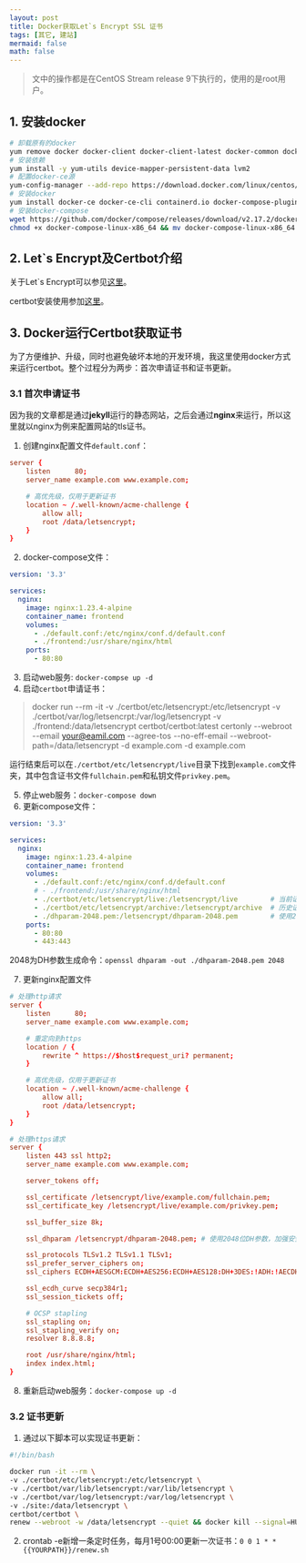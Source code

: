 ```yaml
---
layout: post
title: Docker获取Let`s Encrypt SSL 证书
tags: [其它, 建站]
mermaid: false
math: false
---  
```


> 文中的操作都是在CentOS Stream release 9下执行的，使用的是root用户。

## 1. 安装docker

```bash
# 卸载原有的docker
yum remove docker docker-client docker-client-latest docker-common docker-latest docker-latest-logrotate docker-logrotate docker-engine
# 安装依赖
yum install -y yum-utils device-mapper-persistent-data lvm2
# 配置docker-ce源
yum-config-manager --add-repo https://download.docker.com/linux/centos/docker-ce.repo
# 安装docker
yum install docker-ce docker-ce-cli containerd.io docker-compose-plugin
# 安装docker-compose
wget https://github.com/docker/compose/releases/download/v2.17.2/docker-compose-linux-x86_64
chmod +x docker-compose-linux-x86_64 && mv docker-compose-linux-x86_64 /usr/local/bin/docker-compose && ldconfig
```

## 2. Let`s Encrypt及Certbot介绍

关于Let`s Encrypt可以参见[这里](https://letsencrypt.org/zh-cn/)。

certbot安装使用参加[这里](https://certbot.eff.org/)。

## 3. Docker运行Certbot获取证书

为了方便维护、升级，同时也避免破坏本地的开发环境，我这里使用docker方式来运行certbot。整个过程分为两步：首次申请证书和证书更新。

### 3.1 首次申请证书

因为我的文章都是通过**jekyll**运行的静态网站，之后会通过**nginx**来运行，所以这里就以nginx为例来配置网站的tls证书。

1. 创建nginx配置文件`default.conf`：

```conf
server {
    listen      80;
    server_name example.com www.example.com;

    # 高优先级，仅用于更新证书
    location ~ /.well-known/acme-challenge {
        allow all;
        root /data/letsencrypt;
    }
}
```

2. docker-compose文件：  

```yaml
version: '3.3'

services:
  nginx:
    image: nginx:1.23.4-alpine
    container_name: frontend
    volumes:
      - ./default.conf:/etc/nginx/conf.d/default.conf
      - ./frontend:/usr/share/nginx/html
    ports:
      - 80:80
```

3. 启动web服务: `docker-compse up -d`
4. 启动`certbot`申请证书：

> docker run --rm -it -v ./certbot/etc/letsencrypt:/etc/letsencrypt -v ./certbot/var/log/letsencrpt:/var/log/letsencrypt -v ./frontend:/data/letsencrypt certbot/certbot:latest certonly --webroot --email your@eamil.com --agree-tos --no-eff-email --webroot-path=/data/letsencrypt -d example.com -d example.com

运行结束后可以在`./certbot/etc/letsencrypt/live`目录下找到`example.com`文件夹，其中包含证书文件`fullchain.pem`和私钥文件`privkey.pem`。

5. 停止web服务：`docker-compose down`
6. 更新compose文件：

```yaml
version: '3.3'

services:
  nginx:
    image: nginx:1.23.4-alpine
    container_name: frontend
    volumes:
      - ./default.conf:/etc/nginx/conf.d/default.conf
      # - ./frontend:/usr/share/nginx/html
      - ./certbot/etc/letsencrypt/live:/letsencrypt/live        # 当前证书目录
      - ./certbot/etc/letsencrypt/archive:/letsencrypt/archive  # 历史证书目录
      - ./dhparam-2048.pem:/letsencrypt/dhparam-2048.pem        # 使用2048位DH（Diffie-Hellman）参数
    ports:
      - 80:80
      - 443:443
```

2048为DH参数生成命令：`openssl dhparam -out ./dhparam-2048.pem 2048`

7. 更新nginx配置文件

```conf
# 处理http请求
server {
    listen      80;
    server_name example.com www.example.com;

    # 重定向到https
    location / {
        rewrite ^ https://$host$request_uri? permanent;
    }

    # 高优先级，仅用于更新证书
    location ~ /.well-known/acme-challenge {
        allow all;
        root /data/letsencrypt;
    }
}

# 处理https请求
server {
    listen 443 ssl http2;
    server_name example.com www.example.com;

    server_tokens off;

    ssl_certificate /letsencrypt/live/example.com/fullchain.pem;
    ssl_certificate_key /letsencrypt/live/example.com/privkey.pem;

    ssl_buffer_size 8k;

    ssl_dhparam /letsencrypt/dhparam-2048.pem; # 使用2048位DH参数，加强安全

    ssl_protocols TLSv1.2 TLSv1.1 TLSv1;
    ssl_prefer_server_ciphers on;
    ssl_ciphers ECDH+AESGCM:ECDH+AES256:ECDH+AES128:DH+3DES:!ADH:!AECDH:!MD5;

    ssl_ecdh_curve secp384r1;
    ssl_session_tickets off;

    # OCSP stapling
    ssl_stapling on;
    ssl_stapling_verify on;
    resolver 8.8.8.8;

    root /usr/share/nginx/html;
    index index.html;
}
```

8. 重新启动web服务：`docker-compose up -d`

### 3.2 证书更新

1. 通过以下脚本可以实现证书更新：

```bash
#!/bin/bash

docker run -it --rm \
-v ./certbot/etc/letsencrypt:/etc/letsencrypt \
-v ./certbot/var/lib/letsencrypt:/var/lib/letsencrypt \
-v ./certbot/var/log/letsencrypt:/var/log/letsencrypt \
-v ./site:/data/letsencrypt \
certbot/certbot \
renew --webroot -w /data/letsencrypt --quiet && docker kill --signal=HUP frontend
```

2. crontab -e新增一条定时任务，每月1号00:00更新一次证书：`0 0 1 * * {{YOURPATH}}/renew.sh`